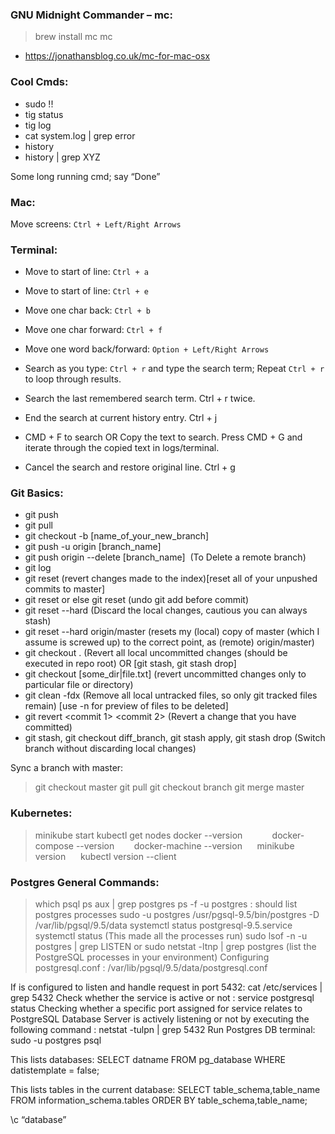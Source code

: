 ### GNU Midnight Commander – mc: 
> brew install mc
> mc
- https://jonathansblog.co.uk/mc-for-mac-osx
 
 
### Cool Cmds:
- sudo !!
- tig status
- tig log
- cat system.log | grep error
- history
- history | grep XYZ

Some long running cmd; say “Done”

### Mac:
Move screens: `Ctrl + Left/Right Arrows`

### Terminal:
- Move to start of line: `Ctrl + a`
- Move to start of line: `Ctrl + e`
- Move one char back: `Ctrl + b`
- Move one char forward: `Ctrl + f`
- Move one word back/forward: `Option + Left/Right Arrows`

- Search as you type: `Ctrl + r` and type the search term; Repeat `Ctrl + r` to loop through results.
- Search the last remembered search term. Ctrl + r twice.
- End the search at current history entry. Ctrl + j
- CMD + F to search OR Copy the text to search. Press CMD + G and iterate through the copied text in logs/terminal.
- Cancel the search and restore original line. Ctrl + g


### Git Basics:
- git push
- git pull
- git checkout -b [name_of_your_new_branch]
- git push -u origin [branch_name]
- git push origin --delete [branch_name]  (To Delete a remote branch)
- git log
- git reset (revert changes made to the index)[reset all of your unpushed commits to master]
- git reset <file> or else git reset (undo git add before commit)
- git reset --hard (Discard the local changes, cautious you can always stash)
- git reset --hard origin/master (resets my (local) copy of master (which I assume is screwed up) to the correct point, as (remote) origin/master)
- git checkout . (Revert all local uncommitted changes (should be executed in repo root) OR [git stash, git stash drop]
- git checkout [some_dir|file.txt] (revert uncommitted changes only to particular file or directory)
- git clean -fdx (Remove all local untracked files, so only git tracked files remain) [use -n for preview of files to be deleted]
- git revert <commit 1> <commit 2> (Revert a change that you have committed)
- git stash, git checkout diff_branch, git stash apply, git stash drop (Switch branch without discarding local changes)

Sync a branch with master:
> git checkout master
> git pull
> git checkout branch
> git merge master
   
### Kubernetes:
> minikube start
> kubectl get nodes
> docker --version           
> docker-compose --version       
> docker-machine --version     
> minikube version     
> kubectl version --client

### Postgres General Commands:
> which psql
> ps aux | grep postgres
> ps -f -u postgres : should list postgres processes
> sudo -u postgres /usr/pgsql-9.5/bin/postgres -D /var/lib/pgsql/9.5/data
> systemctl status postgresql-9.5.service
> systemctl status (This made all the processes run)
> sudo lsof -n -u postgres | grep LISTEN or sudo netstat -ltnp | grep postgres (list the PostgreSQL processes in your environment)
Configuring postgresql.conf : /var/lib/pgsql/9.5/data/postgresql.conf

If is configured to listen and handle request in port 5432: cat /etc/services | grep 5432
Check whether the service is active or not : service postgresql status
Checking whether a specific port assigned for service relates to PostgreSQL Database Server is actively listening or not by executing the following command : netstat -tulpn | grep 5432
Run Postgres DB terminal: sudo -u postgres psql
 
This lists databases:
SELECT datname FROM pg_database
WHERE datistemplate = false;
 
This lists tables in the current database:
SELECT table_schema,table_name
FROM information_schema.tables
ORDER BY table_schema,table_name;
 
\c “database”
